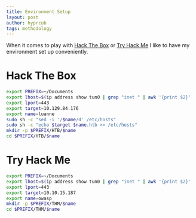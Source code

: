 ```yaml
---
title: Environment Setup
layout: post
author: hyprcub
tags: methodology
---
```

When it comes to play with [Hack The Box](https://www.hackthebox.eu/) or [Try Hack Me](https://tryhackme.com/) I like to have my environment set up conveniently.

# Hack The Box

```bash
export PREFIX=~/Documents
export lhost=$(ip address show tun0 | grep "inet " | awk '{print $2}' | cut -d "/" -f 1)
export lport=443
export target=10.129.84.176
export name=luanne
sudo sh -c "sed -i '/$name/d' /etc/hosts"
sudo sh -c "echo $target $name.htb >> /etc/hosts"
mkdir -p $PREFIX/HTB/$name
cd $PREFIX/HTB/$name
```

# Try Hack Me

```bash
export PREFIX=~/Documents
export lhost=$(ip address show tun0 | grep "inet " | awk '{print $2}' | cut -d "/" -f 1)
export lport=443
export target=10.10.15.187
export name=owasp
mkdir -p $PREFIX/THM/$name
cd $PREFIX/THM/$name
```
